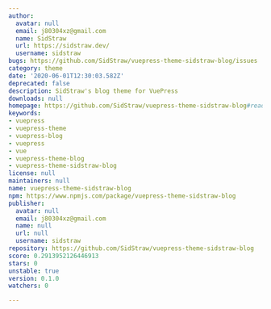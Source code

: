 ```yaml
---
author:
  avatar: null
  email: j80304xz@gmail.com
  name: SidStraw
  url: https://sidstraw.dev/
  username: sidstraw
bugs: https://github.com/SidStraw/vuepress-theme-sidstraw-blog/issues
category: theme
date: '2020-06-01T12:30:03.582Z'
deprecated: false
description: SidStraw's blog theme for VuePress
downloads: null
homepage: https://github.com/SidStraw/vuepress-theme-sidstraw-blog#readme
keywords:
- vuepress
- vuepress-theme
- vuepress-blog
- vuepress
- vue
- vuepress-theme-blog
- vuepress-theme-sidstraw-blog
license: null
maintainers: null
name: vuepress-theme-sidstraw-blog
npm: https://www.npmjs.com/package/vuepress-theme-sidstraw-blog
publisher:
  avatar: null
  email: j80304xz@gmail.com
  name: null
  url: null
  username: sidstraw
repository: https://github.com/SidStraw/vuepress-theme-sidstraw-blog
score: 0.2913952126446913
stars: 0
unstable: true
version: 0.1.0
watchers: 0

---
```


